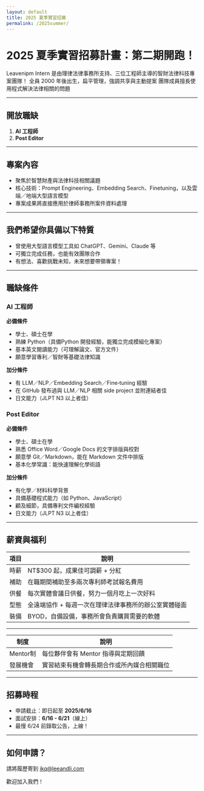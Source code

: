 ```yaml
---
layout: default
title: 2025 夏季實習招募
permalink: /2025summer/
---
```


# 2025 夏季實習招募計畫：第二期開跑！

Leavenipm Intern 是由理律法律事務所支持、三位工程師主導的智財法律科技專案團隊！
全員 2000 年後出生，扁平管理，強調共享與主動提案
團隊成員擅長使用程式解決法律相關的問題

---

## 開放職缺

1. **AI 工程師**
2. **Post Editor**

---

## 專案內容

- 聚焦於智慧財產與法律科技相關議題
- 核心技術：Prompt Engineering、Embedding Search、Finetuning，以及雲端／地端大型語言模型
- 專案成果將直接應用於律師事務所案件資料處理

---

##  我們希望你具備以下特質

- 曾使用大型語言模型工具如 ChatGPT、Gemini、Claude 等
- 可獨立完成任務，也能有效團隊合作
- 有想法、喜歡挑戰未知，未來想要帶領專案！

---

## 職缺條件

### AI 工程師
**必備條件**
- 學士、碩士在學
- 熟練 Python（具備Python 開發經驗，能獨立完成模組化專案）
- 基本英文閱讀能力（可理解論文、官方文件）
- 願意學習專利／智財等基礎法律知識

**加分條件**
- 有 LLM／NLP／Embedding Search／Fine‑tuning 經驗
- 在 GitHub 發布過與 LLM／NLP 相關 side project 並附連結者佳
- 日文能力（JLPT N3 以上者佳）

### Post Editor
**必備條件**
- 學士、碩士在學
- 熟悉 Office Word／Google Docs 的文字排版與校對
- 願意學 Git／Markdown，能在 Markdown 文件中排版
- 基本化學常識：能快速理解化學術語

**加分條件**
- 有化學／材料科學背景
- 具備基礎程式能力（如 Python、JavaScript）
- 顧及細節，具備專利文件編校經驗
- 日文能力（JLPT N3 以上者佳）

---

## 薪資與福利

| 項目 | 說明 |
|------|------|
|  時薪 | NT$300 起，成果佳可調薪 + 分紅 |
|  補助 | 在職期間補助至多兩次專利師考試報名費用 |
|  供餐 | 每次實體會議日供餐，努力一個月吃上一次好料 |
|  型態 | 全遠端協作 + 每週一次在理律法律事務所的辦公室實體碰面 |
|  裝備 | BYOD，自備設備，事務所會負責購買需要的軟體 |

---


| 制度 | 說明 |
|------|------|
| Mentor制 | 每位夥伴會有 Mentor 指導與定期回饋 |
| 發展機會 | 實習結束有機會轉長期合作或所內媒合相關職位 |

---

##  招募時程

- 申請截止：即日起至 **2025/6/16**
- 面試安排：**6/16 - 6/21**（線上）
- 最慢 6/24 前錄取公告，上線！

---

## 如何申請？

請將履歷寄到 [ikq@leeandli.com](mailto:ikq@leeandli.com)

歡迎加入我們！
